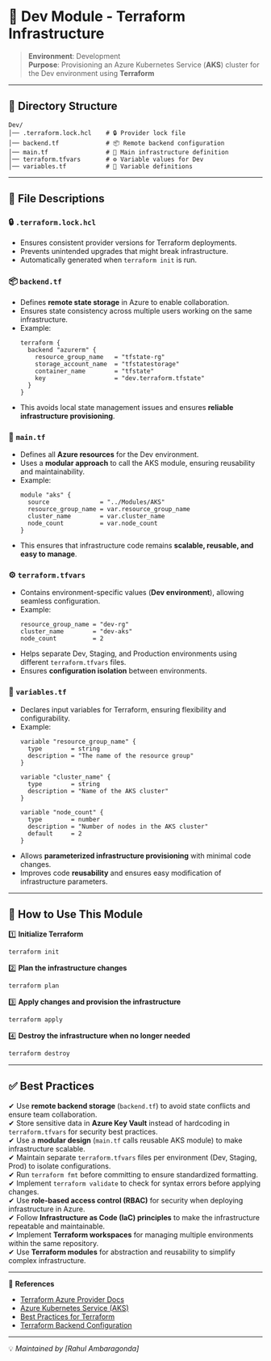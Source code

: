 # 🚀 Dev Module - Terraform Infrastructure

> **Environment**: Development  
> **Purpose**: Provisioning an Azure Kubernetes Service (**AKS**) cluster for the Dev environment using **Terraform**

---

## 📂 Directory Structure

```
Dev/
│── .terraform.lock.hcl    # 🔒 Provider lock file
│── backend.tf             # 📦 Remote backend configuration
│── main.tf                # 📜 Main infrastructure definition
│── terraform.tfvars       # ⚙️ Variable values for Dev
│── variables.tf           # 📌 Variable definitions
```

---

## 📄 File Descriptions

### 🔒 `.terraform.lock.hcl`
- Ensures consistent provider versions for Terraform deployments.
- Prevents unintended upgrades that might break infrastructure.
- Automatically generated when `terraform init` is run.

### 📦 `backend.tf`
- Defines **remote state storage** in Azure to enable collaboration.
- Ensures state consistency across multiple users working on the same infrastructure.
- Example:
  ```hcl
  terraform {
    backend "azurerm" {
      resource_group_name   = "tfstate-rg"
      storage_account_name  = "tfstatestorage"
      container_name        = "tfstate"
      key                   = "dev.terraform.tfstate"
    }
  }
  ```
- This avoids local state management issues and ensures **reliable infrastructure provisioning**.

### 📜 `main.tf`
- Defines all **Azure resources** for the Dev environment.
- Uses a **modular approach** to call the AKS module, ensuring reusability and maintainability.
- Example:
  ```hcl
  module "aks" {
    source              = "../Modules/AKS"
    resource_group_name = var.resource_group_name
    cluster_name        = var.cluster_name
    node_count          = var.node_count
  }
  ```
- This ensures that infrastructure code remains **scalable, reusable, and easy to manage**.

### ⚙️ `terraform.tfvars`
- Contains environment-specific values (**Dev environment**), allowing seamless configuration.
- Example:
  ```hcl
  resource_group_name = "dev-rg"
  cluster_name        = "dev-aks"
  node_count          = 2
  ```
- Helps separate Dev, Staging, and Production environments using different `terraform.tfvars` files.
- Ensures **configuration isolation** between environments.

### 📌 `variables.tf`
- Declares input variables for Terraform, ensuring flexibility and configurability.
- Example:
  ```hcl
  variable "resource_group_name" {
    type        = string
    description = "The name of the resource group"
  }

  variable "cluster_name" {
    type        = string
    description = "Name of the AKS cluster"
  }

  variable "node_count" {
    type        = number
    description = "Number of nodes in the AKS cluster"
    default     = 2
  }
  ```
- Allows **parameterized infrastructure provisioning** with minimal code changes.
- Improves code **reusability** and ensures easy modification of infrastructure parameters.

---

## 🚀 How to Use This Module

1️⃣ **Initialize Terraform**
```sh
terraform init
```
2️⃣ **Plan the infrastructure changes**
```sh
terraform plan
```
3️⃣ **Apply changes and provision the infrastructure**
```sh
terraform apply
```
4️⃣ **Destroy the infrastructure when no longer needed**
```sh
terraform destroy
```

---

## ✅ Best Practices
✔ Use **remote backend storage** (`backend.tf`) to avoid state conflicts and ensure team collaboration.  
✔ Store sensitive data in **Azure Key Vault** instead of hardcoding in `terraform.tfvars` for security best practices.  
✔ Use a **modular design** (`main.tf` calls reusable AKS module) to make infrastructure scalable.  
✔ Maintain separate `terraform.tfvars` files per environment (Dev, Staging, Prod) to isolate configurations.  
✔ Run `terraform fmt` before committing to ensure standardized formatting.  
✔ Implement `terraform validate` to check for syntax errors before applying changes.  
✔ Use **role-based access control (RBAC)** for security when deploying infrastructure in Azure.  
✔ Follow **Infrastructure as Code (IaC) principles** to make the infrastructure repeatable and maintainable.  
✔ Implement **Terraform workspaces** for managing multiple environments within the same repository.  
✔ Use **Terraform modules** for abstraction and reusability to simplify complex infrastructure.

---

🔗 **References**
- [Terraform Azure Provider Docs](https://registry.terraform.io/providers/hashicorp/azurerm/latest/docs)
- [Azure Kubernetes Service (AKS)](https://learn.microsoft.com/en-us/azure/aks/)
- [Best Practices for Terraform](https://learn.hashicorp.com/terraform)
- [Terraform Backend Configuration](https://developer.hashicorp.com/terraform/language/settings/backends/configuration)

---

💡 *Maintained by [Rahul Ambaragonda]*
